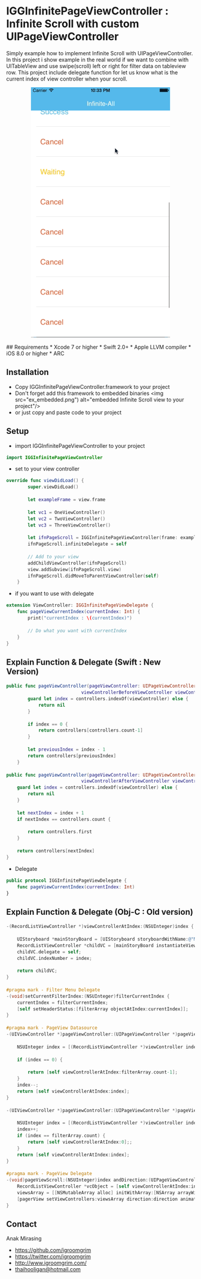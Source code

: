 # IGGInfinitePageViewController : Infinite Scroll with custom UIPageViewController
Simply example how to implement Infinite Scroll with UIPageViewController.
In this project i show example in the real world if we want to combine with UITableView and use swipe(scroll) left or right for filter data on tableview row.
This project include delegate function for let us know what is the current index of view controller when your scroll.
<p align="center">
<img src="infinite-loop-uipageviewcontroller-filter.gif") alt="Infinite Scroll with custom UIPageViewController with filter"/>
</p>
## Requirements
* Xcode 7 or higher
* Swift 2.0+
* Apple LLVM compiler
* iOS 8.0 or higher
* ARC

## Installation
* Copy IGGInfinitePageViewController.framework to your project
* Don't forget add this framework to embedded binaries
<img src="ex_embedded.png") alt="embedded Infinite Scroll view to your project"/>
* or just copy and paste code to your project

## Setup
* import IGGInfinitePageViewController to your project
```swift
import IGGInfinitePageViewController
```
* set  to your view controller
```swift
override func viewDidLoad() {
        super.viewDidLoad()

        let exampleFrame = view.frame
        
        let vc1 = OneViewController()
        let vc2 = TwoViewController()
        let vc3 = ThreeViewController()
        
        let ifnPageScroll = IGGInfinitePageViewController(frame: exampleFrame, viewControllers: [vc1, vc2, vc3])
        ifnPageScroll.infiniteDelegate = self
        
        // Add to your view
        addChildViewController(ifnPageScroll)
        view.addSubview(ifnPageScroll.view)
        ifnPageScroll.didMoveToParentViewController(self)
    }
```
* if you want to use with delegate
```swift
extension ViewController: IGGInfinitePageViewDelegate {
    func pageViewCurrentIndex(currentIndex: Int) {
        print("currentIndex : \(currentIndex)")
        
        // Do what you want with currentIndex
    }
}
```

## Explain Function & Delegate (Swift : New Version)
```swift
public func pageViewController(pageViewController: UIPageViewController,
                            viewControllerBeforeViewController viewController: UIViewController) -> UIViewController? {
        guard let index = controllers.indexOf(viewController) else {
            return nil
        }
        
        if index == 0 {
            return controllers[controllers.count-1]
        }
        
        let previousIndex = index - 1
        return controllers[previousIndex]
    }
    
public func pageViewController(pageViewController: UIPageViewController,
                            viewControllerAfterViewController viewController: UIViewController) -> UIViewController? {
    guard let index = controllers.indexOf(viewController) else {
        return nil
    }

    let nextIndex = index + 1
    if nextIndex == controllers.count {
            
        return controllers.first
    }
        
    return controllers[nextIndex]
}

```
* Delegate
```swift
public protocol IGGInfinitePageViewDelegate {
    func pageViewCurrentIndex(currentIndex: Int)
}
```

## Explain Function & Delegate (Obj-C : Old version)
```objective-c
-(RecordListViewController *)viewControllerAtIndex:(NSUInteger)index {
    
    UIStoryboard *mainStoryBoard = [UIStoryboard storyboardWithName:@"Main" bundle:nil];
    RecordListViewController *childVC = [mainStoryBoard instantiateViewControllerWithIdentifier:@"RecordListViewController"];
    childVC.delegate = self;
    childVC.indexNumber = index;
    
    return childVC;
}

#pragma mark - Filter Menu Delegate
-(void)setCurrentFilterIndex:(NSUInteger)filterCurrentIndex {
    currentIndex = filterCurrentIndex;
    [self setHeaderStatus:[filterArray objectAtIndex:currentIndex]];
}

#pragma mark - PageView Datasource
-(UIViewController *)pageViewController:(UIPageViewController *)pageViewController viewControllerBeforeViewController:(UIViewController *)viewController {
    
    NSUInteger index = [(RecordListViewController *)viewController indexNumber];
    
    if (index == 0) {
        
        return [self viewControllerAtIndex:filterArray.count-1];
    }
    index--;
    return [self viewControllerAtIndex:index];
}

-(UIViewController *)pageViewController:(UIPageViewController *)pageViewController viewControllerAfterViewController:(UIViewController *)viewController {
    
    NSUInteger index = [(RecordListViewController *)viewController indexNumber];
    index++;
    if (index == filterArray.count) {
        return [self viewControllerAtIndex:0];;
    }
    return [self viewControllerAtIndex:index];
}

#pragma mark - PageView Delegate
-(void)pageViewScroll:(NSUInteger)index andDirection:(UIPageViewControllerNavigationDirection)direction andAnimate:(BOOL)anim {
    RecordListViewController *vcObject = [self viewControllerAtIndex:index];
    viewsArray = [[NSMutableArray alloc] initWithArray:[NSArray arrayWithObject:vcObject]];
    [pagerView setViewControllers:viewsArray direction:direction animated:anim completion:nil];
}
```

## Contact

Anak Mirasing

- https://github.com/igroomgrim
- https://twitter.com/igroomgrim
- http://www.igroomgrim.com/
- thaihooligan@hotmail.com
